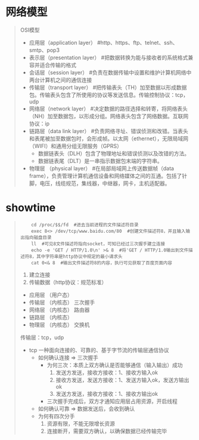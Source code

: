 # 网络模型
> OSI模型
> - 应用层（application layer）  #http、https、ftp、telnet、ssh、smtp、pop3
> - 表示层（presentation layer）  #把数据转换为能与接收者的系统格式兼容并适合传输的格式
> - 会话层（session layer） #负责在数据传输中设置和维护计算机网络中两台计算机之间的通信连接
> - 传输层（transport layer） #把传输表头（TH）加至数据以形成数据包。传输表头包含了所使用的协议等发送信息。传输控制协议：tcp，udp
> - 网络层（network layer） #决定数据的路径选择和转寄，将网络表头（NH）加至数据包，以形成分组。网络表头包含了网络数据。互联网协议：ip
> - 链路层（data link layer）  #负责网络寻址、错误侦测和改错。当表头和表尾被加至数据包时，会形成帧。以太网（ethernet），无限局域网（WIFI）和通用分组无限服务（GPRS）
>   - 数据链表头（DLH）包含了物理地址和错误侦测以及改错的方法。
>   - 数据链表尾（DLT）是一串指示数据包末端的字符串。
> - 物理层 （physical layer）  #在局部局域网上传送数据帧（data frame），负责管理计算机通信设备和网络媒体之间的互通。包括了针脚，电压，线缆规范，集线器，中继器，网卡，主机适配器。

# showtime
> ```
>     cd /proc/$$/fd  #进去当前进程的文件描述符目录
>     exec 8<> /dev/tcp/www.baidu.com/80  #创建文件描述符8，并且输入输出指向磁盘目录
>     ll  #可见8文件描述符指向socket，可知已经过三次握手建立连接
>     echo -e 'GET / HTTP/1.0\n' >& 8  #将'GET / HTTP/1.0输出到文件描述符8，其中字符串是http协议中规定的最小请求头
>     cat 0<& 8  #输出文件描述符8的内容，执行可见获取了百度页面内容
> ```
> 1. 建立连接
> 2. 传输数据（http协议：规范标准）
> 
> - 应用层 （用户态）                    
> - 传输层 （内核态）   三次握手
> - 网络层 （内核态）             路由器            
> - 链路层 （内核态）
> - 物理层 （内核态）   交换机  
>
> 传输层：tcp，udp  
> - tcp 一种面向连接的、可靠的、基于字节流的传输层通信协议
>   - 如何确认连接 => 三次握手
>       - 为何三次：本质上双方确认是否能够通信（输入输出）成功
>           1. 发送方发送，接收方接收：1、接收方输入ok
>           2. 接收方发送，发送方接收：1、发送方输入ok，发送方输出ok
>           3. 发送方发送，接收方接收：1、接收方输出ok
>       - 三次握手完成后，双方才通知应用层占用资源，开启线程
>   - 如何确认可靠 => 数据发送后，会收到确认
>   - 为何有四次分手
>       1. 资源有限，不能无限增长资源
>       2. 连接断开，需要双方确认，以确保数据已经传输完毕
>   
